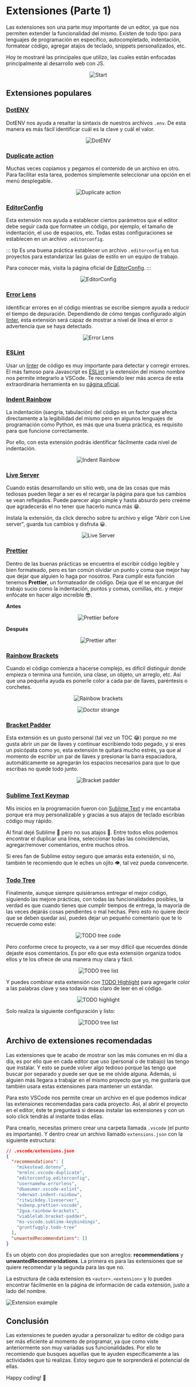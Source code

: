 # Extensiones (Parte 1)

Las extensiones son una parte muy importante de un editor, ya que nos permiten extender la funcionalidad del mismo. Existen de todo tipo: para lenguajes de programación en específico, autocompletado, indentación, formatear código, agregar atajos de teclado, snippets personalizados, etc.

Hoy te mostraré las principales que utilizo, las cuales están enfocadas principalmente al desarrollo web con JS.

<p style="text-align: center">
  <img src="./start.gif" alt="Start" />
</p>

## Extensiones populares

### [DotENV](https://marketplace.visualstudio.com/items?itemName=mikestead.dotenv)

DotENV nos ayuda a resaltar la sintaxis de nuestros archivos `.env`. De esta manera es más fácil identificar cuál es la clave y cuál el valor.

<p style="text-align: center">
  <img src="./dotenv.png" alt="DotENV" />
</p>

### [Duplicate action](https://marketplace.visualstudio.com/items?itemName=mrmlnc.vscode-duplicate)

Muchas veces copiamos y pegamos el contenido de un archivo en otro. Para facilitar esta tarea, podemos simplemente seleccionar una opción en el menú desplegable.

<p style="text-align: center">
  <img src="./duplicate-action.png" alt="Duplicate action" />
</p>

### [EditorConfig](https://marketplace.visualstudio.com/items?itemName=EditorConfig.EditorConfig)

Esta extensión nos ayuda a establecer ciertos parámetros que el editor debe seguir cada que formatee un código, por ejemplo, el tamaño de indentación, el uso de espacios, etc. Todas estas configuraciones se establecen en un archivo `.editorconfig`.

::: tip
Es una buena práctica establecer un archivo `.editorconfig` en tus proyectos para estandarizar las guías de estilo en un equipo de trabajo.

Para conocer más, visita la página oficial de [EditorConfig](https://editorconfig.org/).
:::

<p style="text-align: center">
  <img src="./editorconfig.png" alt="EditorConfig" />
</p>

### [Error Lens](https://marketplace.visualstudio.com/items?itemName=usernamehw.errorlens)

Identificar errores en el código mientras se escribe siempre ayuda a reducir el tiempo de depuración. Dependiendo de cómo tengas configurado algún [linter](https://es.wikipedia.org/wiki/Lint), esta extensión será capaz de mostrar a nivel de línea el error o advertencia que se haya detectado.

<p style="text-align: center">
  <img src="./error-lens.png" alt="Error Lens" />
</p>

### [ESLint](https://marketplace.visualstudio.com/items?itemName=dbaeumer.vscode-eslint)

Usar un [linter](https://es.wikipedia.org/wiki/Lint) de código es muy importante para detectar y corregir errores. El más famoso para Javascript es [ESLint](https://eslint.org/) y la extensión del mismo nombre nos permite integrarlo a VSCode. Te recomiendo leer más acerca de esta extraordinaria herramienta en su [página oficial](https://eslint.org/).

### [Indent Rainbow](https://marketplace.visualstudio.com/items?itemName=oderwat.indent-rainbow)

La indentación (sangría, tabulación) del código es un factor que afecta directamente a la legibilidad del mismo pero en algunos lenguajes de programación como Python, es más que una buena práctica, es requisito para que funcione correctamente.

Por ello, con esta extensión podrás identificar fácilmente cada nivel de indentación.

<p style="text-align: center">
  <img src="./indent-rainbow.png" alt="Indent Rainbow" />
</p>

### [Live Server](https://marketplace.visualstudio.com/items?itemName=ritwickdey.LiveServer)

Cuando estás desarrollando un sitio web, una de las cosas que más tediosas pueden llegar a ser es el recargar la página para que tus cambios se vean reflejados. Puede parecer algo simple y hasta absurdo pero creéme que agradecerás el no tener que hacerlo nunca más 😁.

Instala la extensión, da click derecho sobre tu archivo y elige "Abrir con Live server", guarda tus cambios y disfruta 😀.

<p style="text-align: center">
  <img src="./live-server.gif" alt="Live Server" />
</p>

### [Prettier](https://marketplace.visualstudio.com/items?itemName=esbenp.prettier-vscode)

Dentro de las buenas prácticas se encuentra el escribir código legible y bien formateado, pero es tan común olvidar un punto y coma que mejor hay que dejar que alguien lo haga por nosotros. Para cumplir esta función tenemos **Prettier**, un formateador de código. Deja que él se encargue del trabajo sucio como la indentación, puntos y comas, comillas, etc. y mejor enfócate en hacer algo increíble 😎.

**Antes**
<p style="text-align: center">
  <img src="./prettier-before.png" alt="Prettier before" />
</p>

**Después**
<p style="text-align: center">
  <img src="./prettier-after.png" alt="Prettier after" />
</p>

### [Rainbow Brackets](https://marketplace.visualstudio.com/items?itemName=2gua.rainbow-brackets)

Cuando el código comienza a hacerse complejo, es difícil distinguir donde empieza o termina una función, una clase, un objeto, un arreglo, etc. Así que una pequeña ayuda es ponerle color a cada par de llaves, paréntesis o corchetes.

<p style="text-align: center">
  <img src="./rainbow-brackets.png" alt="Rainbow brackets" />
</p>

<p style="text-align: center">
  <img src="./doctor-strange.png" alt="Doctor strange" />
</p>

### [Bracket Padder](https://marketplace.visualstudio.com/items?itemName=viablelab.bracket-padder)

Esta extensión es un gusto personal (tal vez un TOC 😂) porque no me gusta abrir un par de llaves y continuar escribiendo todo pegado, y si eres un psicópata como yo, esta extensión te quitará mucho estrés, ya que al momento de escribir un par de llaves y presionar la barra espaciadora, automáticamente se agregarán los espacios necesarios para que lo que escribas no quede todo junto.

<p style="text-align: center">
  <img src="./bracket-padder.gif" alt="Bracket padder" />
</p>

### [Sublime Text Keymap](https://marketplace.visualstudio.com/items?itemName=ms-vscode.sublime-keybindings)

Mis inicios en la programación fueron con [Sublime Text](https://www.sublimetext.com/) y me encantaba porque era muy personalizable y gracias a sus atajos de teclado escribías código muy rápido.

Al final dejé Sublime 🥲 pero no sus atajos 🤭. Entre todos ellos podemos encontrar el duplicar una línea, seleccionar todas las coincidencias, agregar/remover comentarios, entre muchos otros.

Si eres fan de Sublime estoy seguro que amarás esta extensión, si no, también te recomiendo que le eches un ojito 👁, tal vez pueda convencerte.

### [Todo Tree](https://marketplace.visualstudio.com/items?itemName=Gruntfuggly.todo-tree)

Finalmente, aunque siempre quisiéramos entregar el mejor código, siguiendo las mejore prácticas, con todas las funcionalidades posibles, la verdad es que cuando tienes que cumplir tiempos de entrega, la mayoría de las veces dejarás cosas pendientes o mal hechas. Pero esto no quiere decir que se deben quedar así, puedes dejar un pequeño comentario que te lo recuerde como este:

<p style="text-align: center">
  <img src="./todo-tree-code.png" alt="TODO tree code" />
</p>

Pero conforme crece tu proyecto, va a ser muy difícil que recuerdes dónde dejaste esos comentarios. Es por ello que esta extensión organiza todos ellos y te los ofrece de una manera muy clara y fácil.

<p style="text-align: center">
  <img src="./todo-tree-list.png" alt="TODO tree list" />
</p>

Y puedes combinar esta extensión con [TODO Highlight](https://marketplace.visualstudio.com/items?itemName=wayou.vscode-todo-highlight) para agregarle color a las palabras clave y sea todavía más claro de leer en el código.

<p style="text-align: center">
  <img src="./todo-highlight.png" alt="TODO highlight" />
</p>

Solo realiza la siguiente configuración y listo:

<p style="text-align: center">
  <img src="./todo-tree-settings.png" alt="TODO tree list" />
</p>

## Archivo de extensiones recomendadas

Las extensiones que te acabo de mostrar son las más comunes en mi día a día, es por ello que en cada editor que uso (personal o de trabajo) las tengo que instalar. Y esto se puede volver algo tedioso porque las tengo que buscar por separado y puede ser que se me olvide alguna. Además, si alguien más llegara a trabajar en el mismo proyecto que yo, me gustaría que también usara estas extensiones para mantener un estándar.

Para esto VSCode nos permite crear un archivo en el que podemos indicar las extensiones recomendadas para cada proyecto. Así, al abrir el proyecto en el editor, éste te preguntará si deseas instalar las extensiones y con un solo click tendrás al instante todas ellas.

Para crearlo, necesitas primero crear una carpeta llamada `.vscode` (el punto es importante). Y dentro crear un archivo llamado `extensions.json` con la siguiente estructura:

```json
// .vscode/extensions.json
{
  "recommendations": [
    "mikestead.dotenv",
    "mrmlnc.vscode-duplicate",
    "editorconfig.editorconfig",
    "usernamehw.errorlens",
    "dbaeumer.vscode-eslint",
    "oderwat.indent-rainbow",
    "ritwickdey.liveserver",
    "esbenp.prettier-vscode",
    "2gua.rainbow-brackets",
    "viablelab.bracket-padder",
    "ms-vscode.sublime-keybindings",
    "gruntfuggly.todo-tree"
  ],
  "unwantedRecommendations": []
}
```

Es un objeto con dos propiedades que son arreglos: **recommendations** y **unwantedRecommendations**. La primera es para las extensiones que se quiere recomendar y la segunda para las que no.

La estructura de cada extension es `<autor>.<extension>` y lo puedes encontrar fácilmente en la página de información de cada extensión, justo a lado del nombre.

![Extension example](./extension-example.png)

## Conclusión

Las extensiones te pueden ayudar a personalizar tu editor de código para ser más eficiente al momento de programar, ya que como viste anteriormente son muy variadas sus funcionalidades. Por ello te recomiendo que busques aquellas que te ayuden específicamente a las actividades que tú realizas. Estoy seguro que te sorprenderá el potencial de ellas.

Happy coding! 🥸

<Disqus />
